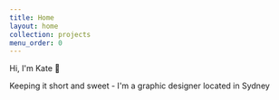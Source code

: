 ```yaml
---
title: Home
layout: home
collection: projects
menu_order: 0
---
```



<p>Hi, I'm Kate 👋</p>
<p style="margin-top: 10px;">Keeping it short and sweet - I'm a graphic designer located in Sydney</p>
